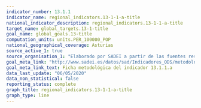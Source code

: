 ```yaml
---
indicator_number: 13.1.1
indicator_name: regional_indicators.13-1-1-a-title
national_indicator_description: regional_indicators.13-1-1-a-title
target_name: global_targets.13-1-title
goal_name: global_goals.13-title
computation_units: units.PER_100000_POP
national_geographical_coverage: Asturias
source_active_1: true
source_organisation_1: "Elaborado por SADEI a partir de las fuentes reseñadas en las fichas metodológicas."
goal_meta_link: "http://www.sadei.es/datos/sad/Indicadores_ODS/metodologia/13.1.1.a.pdf"
goal_meta_link_text: Ficha metodológica del indicador 13.1.1.a
data_last_update: "06/05/2020"
data_non_statistical: false
reporting_status: complete
graph_title: regional_indicators.13-1-1-a-title
graph_type: line
---
```


